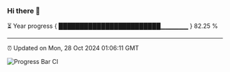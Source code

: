### Hi there 👋

⏳ Year progress { ████████████████████████▁▁▁▁▁▁ } 82.25 %

---

⏰ Updated on Mon, 28 Oct 2024 01:06:11 GMT

![Progress Bar CI](https://github.com/liununu/liununu/workflows/Progress%20Bar%20CI/badge.svg)
